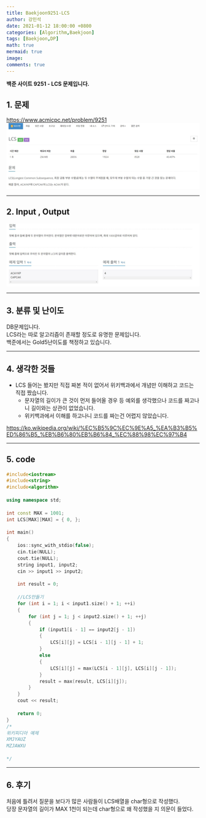 ```yaml
---
title: Baekjoon9251-LCS
author: 강민석
date: 2021-01-12 18:00:00 +0800
categories: [Algorithm,Baekjoon]
tags: [Baekjoon,DP]
math: true
mermaid: true
image: 
comments: true
---
```


**백준 사이트 9251 - LCS 문제입니다.**

## 1. 문제
<https://www.acmicpc.net/problem/9251>
![](/assets/img/sample/Baekjoon/9251/Problem.JPG)

-----  

## 2. Input , Output
![](/assets/img/sample/Baekjoon/9251/input.JPG)

-----  

## 3. 분류 및 난이도

DB문제입니다.  
LCS라는 따로 알고리즘이 존재할 정도로 유명한 문제입니다.  
백준에서는 Gold5난이도를 책정하고 있습니다. 

-----  

## 4. 생각한 것들

- LCS 들어는 봤지만 직접 짜본 적이 없어서 위키백과에서 개념만 이해하고 코드는 직접 짰습니다.
    + 문자열의 길이가 큰 것이 먼저 들어올 경우 등 예외를 생각했으나 코드를 짜고나니 길이와는 상관이 없었습니다.
    + 위키백과에서 이해를 하고나니 코드를 짜는건 어렵지 않았습니다.

<https://ko.wikipedia.org/wiki/%EC%B5%9C%EC%9E%A5_%EA%B3%B5%ED%86%B5_%EB%B6%80%EB%B6%84_%EC%88%98%EC%97%B4>  

-----  

## 5. code

```c++
#include<iostream>
#include<string>
#include<algorithm>

using namespace std;

int const MAX = 1001;
int LCS[MAX][MAX] = { 0, };

int main()
{
	ios::sync_with_stdio(false);
	cin.tie(NULL);
	cout.tie(NULL);
	string input1, input2;
	cin >> input1 >> input2;

	int result = 0;

	//LCS만들기
	for (int i = 1; i < input1.size() + 1; ++i)
	{
		for (int j = 1; j < input2.size() + 1; ++j)
		{
			if (input1[i - 1] == input2[j - 1])
			{
				LCS[i][j] = LCS[i - 1][j - 1] + 1;
			}
			else
			{
				LCS[i][j] = max(LCS[i - 1][j], LCS[i][j - 1]);
			}
			result = max(result, LCS[i][j]);
		}
	}
	cout << result;

	return 0;
}
/*
위키피디아 예제
XMJYAUZ
MZJAWXU

*/
```
-----

## 6. 후기
처음에 틀려서 질문을 보다가 많은 사람들이 LCS배열을 char형으로 작성했다.  
당장 문자열의 길이가 MAX 1천이 되는데 char형으로 왜 작성했을 지 의문이 들었다.  





 
